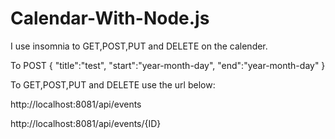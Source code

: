 ﻿# Calendar-With-Node.js

I use insomnia to GET,POST,PUT and DELETE on the calender.

To POST
{
	"title":"test",
	"start":"year-month-day",
	"end":"year-month-day"
}

To GET,POST,PUT and DELETE use the url below:

http://localhost:8081/api/events

http://localhost:8081/api/events/{ID}
